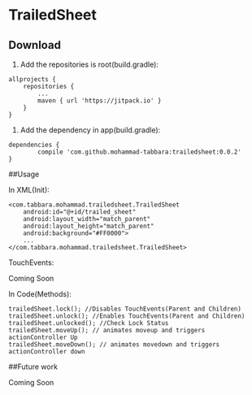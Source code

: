 # TrailedSheet

## Download

1. Add the repositories is root(build.gradle):

```
allprojects {
	repositories {
		...
		maven { url 'https://jitpack.io' }
	}
}
```

1. Add the dependency in app(build.gradle):

```
dependencies {
		compile 'com.github.mohammad-tabbara:trailedsheet:0.0.2'
}
```


##Usage

In XML(Init):

```
<com.tabbara.mohammad.trailedsheet.TrailedSheet
    android:id="@+id/trailed_sheet"
    android:layout_width="match_parent"
    android:layout_height="match_parent"
    android:background="#FF0000">
    ...
</com.tabbara.mohammad.trailedsheet.TrailedSheet>
```

TouchEvents:

Coming Soon

In Code(Methods):

```
trailedSheet.lock(); //Disables TouchEvents(Parent and Children)
trailedSheet.unlock(); //Enables TouchEvents(Parent and Children)
trailedSheet.unlocked(); //Check Lock Status
trailedSheet.moveUp(); // animates moveup and triggers actionController Up
trailedSheet.moveDown(); // animates movedown and triggers actionController down
```


##Future work

Coming Soon

